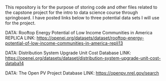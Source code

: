 This repository is for the purpose of storing code and other files related to the capstone project for the intro to data science course through springboard. I have posted links below to three potential data sets I will use for the project.

DATA: Rooftop Energy Potential of Low Income Communities in America REPLICA
LINK: https://openei.org/datasets/dataset/rooftop-energy-potential-of-low-income-communities-in-america-repli13

DATA: Distribution System Upgrade Unit Cost Database
LINK: https://openei.org/datasets/dataset/distribution-system-upgrade-unit-cost-databa14

DATA: The Open PV Project Database
LINK: https://openpv.nrel.gov/search